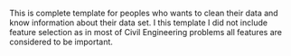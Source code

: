 This is complete template for peoples who wants to clean their data and know information about their data set.
I this template I did not include feature selection as in most of Civil Engineering problems all features are considered to be important.
